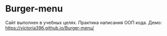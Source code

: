 # Burger-menu
Сайт выполнен в учебных целях. Практика написания ООП кода.
Демо: https://victoria396.github.io/Burger-menu/
